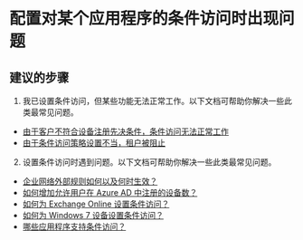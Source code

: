 <properties
  pageTitle="Problems configuring conditional access to one of my applications"
  description="配置对某个应用程序的条件访问时出现问题"
  service="microsoft.aad"
  resource="Microsoft_AAD_IAM"
  authors="asteen"
  selfHelpType="resource"
  supportTopicIds="32447987"
  productPesIds="14785"
  cloudEnvironments="public"
  resourceTags="enterpriseapps_overview, enterpriseapps_singleapp"
  displayOrder="2507"
 />


# <a name="problems-configuring-conditional-access-to-one-of-my-applications"></a>配置对某个应用程序的条件访问时出现问题

## <a name="recommended-steps"></a>**建议的步骤**
1. 我已设置条件访问，但某些功能无法正常工作。以下文档可帮助你解决一些此类最常见问题。
  * [由于客户不符合设备注册先决条件，条件访问无法正常工作](https://docs.microsoft.com/azure/active-directory/active-directory-conditional-access/?WT.mc_id=UI_AAD_Enterprise_Apps_SupportOrTroubleshooting)
  * [由于条件访问策略设置不当，租户被阻止](https://docs.microsoft.com/azure/active-directory/active-directory-conditional-access-device-remediation/?WT.mc_id=UI_AAD_Enterprise_Apps_SupportOrTroubleshooting)

2. 设置条件访问时遇到问题。以下文档可帮助你解决一些此类最常见问题。
  * [企业网络外部规则如何以及何时生效？](http://aka.ms/calocation/?WT.mc_id=UI_AAD_Enterprise_Apps_SupportOrTroubleshooting)
  * [如何增加允许用户在 Azure AD 中注册的设备数？](https://docs.microsoft.com/azure/active-directory/active-directory-azureadjoin-setup/?WT.mc_id=UI_AAD_Enterprise_Apps_SupportOrTroubleshooting)
  * [如何为 Exchange Online 设置条件访问？](http://aka.ms/csforexchange/?WT.mc_id=UI_AAD_Enterprise_Apps_SupportOrTroubleshooting)
  * [如何为 Windows 7 设备设置条件访问？](https://docs.microsoft.com/azure/active-directory/active-directory-conditional-access#device-based-conditional-access/?WT.mc_id=UI_AAD_Enterprise_Apps_SupportOrTroubleshooting)
  * [哪些应用程序支持条件访问？](https://docs.microsoft.com/azure/active-directory/active-directory-conditional-access-supported-apps/?WT.mc_id=UI_AAD_Enterprise_Apps_SupportOrTroubleshooting)


